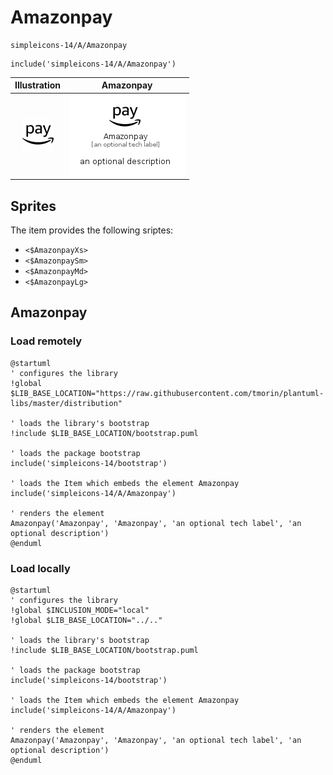 # Amazonpay


```text
simpleicons-14/A/Amazonpay
```

```text
include('simpleicons-14/A/Amazonpay')
```



| Illustration | Amazonpay |
| :---: | :---: |
| ![illustration for Illustration](../../simpleicons-14/A/Amazonpay.png) | ![illustration for Amazonpay](../../simpleicons-14/A/Amazonpay.Local.png) |



## Sprites
The item provides the following sriptes:

- `<$AmazonpayXs>`
- `<$AmazonpaySm>`
- `<$AmazonpayMd>`
- `<$AmazonpayLg>`





## Amazonpay

### Load remotely
```plantuml
@startuml
' configures the library
!global $LIB_BASE_LOCATION="https://raw.githubusercontent.com/tmorin/plantuml-libs/master/distribution"

' loads the library's bootstrap
!include $LIB_BASE_LOCATION/bootstrap.puml

' loads the package bootstrap
include('simpleicons-14/bootstrap')

' loads the Item which embeds the element Amazonpay
include('simpleicons-14/A/Amazonpay')

' renders the element
Amazonpay('Amazonpay', 'Amazonpay', 'an optional tech label', 'an optional description')
@enduml
```

### Load locally
```plantuml
@startuml
' configures the library
!global $INCLUSION_MODE="local"
!global $LIB_BASE_LOCATION="../.."

' loads the library's bootstrap
!include $LIB_BASE_LOCATION/bootstrap.puml

' loads the package bootstrap
include('simpleicons-14/bootstrap')

' loads the Item which embeds the element Amazonpay
include('simpleicons-14/A/Amazonpay')

' renders the element
Amazonpay('Amazonpay', 'Amazonpay', 'an optional tech label', 'an optional description')
@enduml
```

